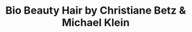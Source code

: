 ---
title: "Bio Beauty Hair by Christiane Betz & Michael Klein"
url: /muenchen/bio-beauty-hair-by-christiane-betz-und-michael-klein/
shop: Friseur
---